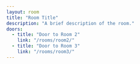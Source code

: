 ```yaml
---
layout: room
title: "Room Title"
description: "A brief description of the room."
doors:
  - title: "Door to Room 2"
    link: "/rooms/room2/"
  - title: "Door to Room 3"
    link: "/rooms/room3/"
---
```

